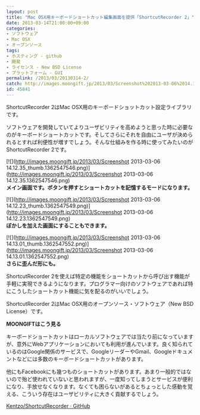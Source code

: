 ```yaml
---
layout: post
title: "Mac OSX用キーボードショートカット編集画面を提供「ShortcutRecorder 2」"
date: 2013-03-14T21:00:00+09:00
categories:
- ソフトウェア
- Mac OSX
- オープンソース
tags: 
- ホスティング - github
- 開発
- ライセンス - New BSD License
- プラットフォーム - GUI
permalink: /2013/03/20130314-2/
catch: http://images.moongift.jp/2013/03/Screenshot%202013-03-06%2014.12.23_thumb.1362547549.png
id: 45841
---
```

ShortcutRecorder 2はMac OSX用のキーボードショットカット設定ライブラリです。

  
  

ソフトウェアを開発していてよりユーザビリティを高めようと思った時に必要なのがキーボードショートカットです。そしてさらにそれを自由にユーザが決められるとすれば利便性が増すでしょう。そんな仕組みを作る時に使ってみたいのがShortcutRecorder 2です。

  

[![](http://images.moongift.jp/2013/03/Screenshot 2013-03-06 14.12.35_thumb.1362547546.png)](http://images.moongift.jp/2013/03/Screenshot 2013-03-06 14.12.35.1362547546.png)  
**メイン画面です。ボタンを押すとショートカットを記憶するモードになります。**

  

[![](http://images.moongift.jp/2013/03/Screenshot 2013-03-06 14.12.23_thumb.1362547549.png)](http://images.moongift.jp/2013/03/Screenshot 2013-03-06 14.12.23.1362547549.png)  
**ぼかしを加えた画面にすることもできます。**

  

[![](http://images.moongift.jp/2013/03/Screenshot 2013-03-06 14.13.01_thumb.1362547552.png)](http://images.moongift.jp/2013/03/Screenshot 2013-03-06 14.13.01.1362547552.png)  
**さらに歪んだ形にも。**

  

ShortcutRecorder 2を使えば特定の機能をショートカットから呼び出す機能が手軽に実現できるようになります。プログラマー向けのソフトウェアであれば特にこうしたショートカット機能に気を配るのがいいでしょう。

  

ShortcutRecorder 2はMac OSX用のオープンソース・ソフトウェア（New BSD License）です。

  
  
  

**MOONGIFTはこう見る**

  

キーボードショートカットはローカルソフトウェアでは当たり前になっていますが、意外にWebアプリケーションにおいても利用が進んでいます。良く知られているのはGoogle関係のサービスで、GoogleリーダーやGmail、Googleドキュメントなどには多数のキーボードショートカットがあります。

  

他にもFacebookにも幾つものショートカットがあります。あまり一般的ではないので殆ど使われていないと思われますが、一度知ってしまうとサービスが便利になり、手放せなくなります。なくても困らないがあるとちょっとした感動を覚える、こういう存在はユーザビリティに大きく貢献するでしょう。

  
  

[Kentzo/ShortcutRecorder · GitHub](https://github.com/Kentzo/ShortcutRecorder)

